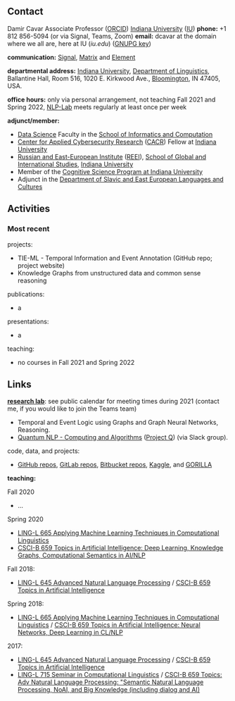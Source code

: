 ## Contact

Damir Cavar
Associate Professor ([ORCID](http://orcid.org/0000-0002-1262-5927))
[Indiana University] ([IU])
**phone:** +1 812 856-5094 (or via Signal, Teams, Zoom)
**email:** dcavar at the domain where we all are, here at IU (*iu.edu*) ([GNUPG key](DamirCavar.asc))

**communication:** [Signal](https://www.signal.org/), [Matrix](https://matrix.org/) and [Element](https://element.io/)

**departmental address:**
[Indiana University], [Department of Linguistics], Ballantine Hall, Room 516, 1020 E. Kirkwood Ave., [Bloomington], IN 47405, USA.

**office hours:** only via personal arrangement, not teaching Fall 2021 and Spring 2022, [NLP-Lab] meets regularly at least once per week

**adjunct/member:**
- [Data Science](https://www.soic.indiana.edu/graduate/degrees/data-science/index.html) Faculty in the [School of Informatics and Computation](http://www.soic.indiana.edu/)
- [Center for Applied Cybersecurity Research](https://cacr.iu.edu/about/people/fellows/index.php) ([CACR](https://cacr.iu.edu/about/people/fellows/index.php)) Fellow at [Indiana University]
- [Russian and East-European Institute](http://www.iub.edu/~reeiweb/) ([REEI](http://www.iub.edu/~reeiweb/)), [School of Global and International Studies](http://sgis.indiana.edu/), [Indiana University]
- Member of the [Cognitive Science Program at Indiana University](http://www.cogs.indiana.edu)
- Adjunct in the [Department of Slavic and East European Languages and Cultures](http://www.indiana.edu/~lingdept/)



## Activities

### Most recent

projects:
- TIE-ML - Temporal Information and Event Annotation (GitHub repo; project website)
- Knowledge Graphs from unstructured data and common sense reasoning

publications:
- a

presentations:
- a

teaching:
- no courses in Fall 2021 and Spring 2022


## Links

**[research lab](https://nlp-lab.org/)**: see public calendar for meeting times during 2021 (contact me, if you would like to join the Teams team)
- Temporal and Event Logic using Graphs and Graph Neural Networks, Reasoning.
- [Quantum NLP - Computing and Algorithms](https://github.com/dcavar/q) ([Project Q](https://github.com/dcavar/q)) (via Slack group).


code, data, and projects:
- [GitHub repos](https://github.com/dcavar), [GitLab repos](https://gitlab.com/dcavar), [Bitbucket repos](https://bitbucket.org/dcavar/),
      [Kaggle](https://kaggle.com/dcavar/), and [GORILLA](https://gorilla.linguistlist.org/)


**teaching:**

Fall 2020
- ...

Spring 2020
- [LING-L 665 Applying Machine Learning Techniques in Computational Linguistics](/l665/)
- [CSCI-B 659 Topics in Artificial Intelligence: Deep Learning, Knowledge Graphs, Computational Semantics in AI/NLP](/l665/)

Fall 2018:
- [LING-L 645 Advanced Natural Language Processing](/l645f18/) / [CSCI-B 659 Topics in Artificial Intelligence]()

Spring 2018:
- [LING-L 665 Applying Machine Learning Techniques in Computational Linguistics](/l665/) / [CSCI-B 659 Topics in Artificial Intelligence: Neural Networks, Deep Learning in CL/NLP](/l665/)

2017:
- [LING-L 645 Advanced Natural Language Processing](/l645/) / [CSCI-B 659 Topics in Artificial Intelligence](/l645/)
- [LING-L 715 Seminar in Computational Linguistics](/l715/) / [CSCI-B 659 Topics: Adv Natural Language Processing: "Semantic Natural Language Processing, NoAI, and Big Knowledge (including dialog and AI)](/l715/)



[Indiana University]: https://www.indiana.edu/ "Indiana University"
[IU]: https://www.indiana.edu/ "Indiana University"
[Department of Linguistics]: https://www.indiana.edu/~lingdept/ "Indiana University Department of Linguistics"
[Bloomington]: https://en.wikipedia.org/wiki/Bloomington,_Indiana "Bloomington, Indiana"
[NLP-Lab]: https://nlp-lab.org/ "Natural Language Processing Lab"
